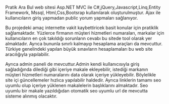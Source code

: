 Pratik Ara Bul web sitesi Asp.NET MVC ile C#,jQuery,Javascript,Linq,Entity Framework, Mssql, Html,Css,Bootsrap kullanılarak oluşturulmuştur. Ajax ile kullanıcıların giriş yapmadan
public yorum yapmaları sağlanıyor.

Bu projedeki amaç internette vakit kaybettiricek basit konular için pratiklik sağlamaktadır. Yüzlerce firmanın müşteri hizmetleri numaraları, markalar için kullanıcıların
en çok takıldığı sorunların cevabı bu sitede tool olarak yer almaktadır. Ayrıca bununla sınırlı kalmayıp hesaplama araçları da mevcuttur. Türkiye genelindeki yapılan 
büyük sınavların hesaplamaları bu web site aracılığıyla yapılabilir.

Ayrıca admin paneli de mevcuttur.Admin kendi kullanıcısıyla giriş sağladığında dilediği gibi içeriye makale ekleyebilir, istediği markanın müşteri hizmetleri numaralarını
data olarak içeriye yükleyebilir. Böylelikle site içi güncellemeler hızlıca yapılabilir haldedir. Ayrıca linklerin tamamı seo uyumlu olup içeriye yüklenen makalelerin
başlıklarını almaktadır. Seo uyumlu bir makale yazıldığıdan otomatik seo uyumlu url de mevcutta sisteme alınmış olacaktır.
